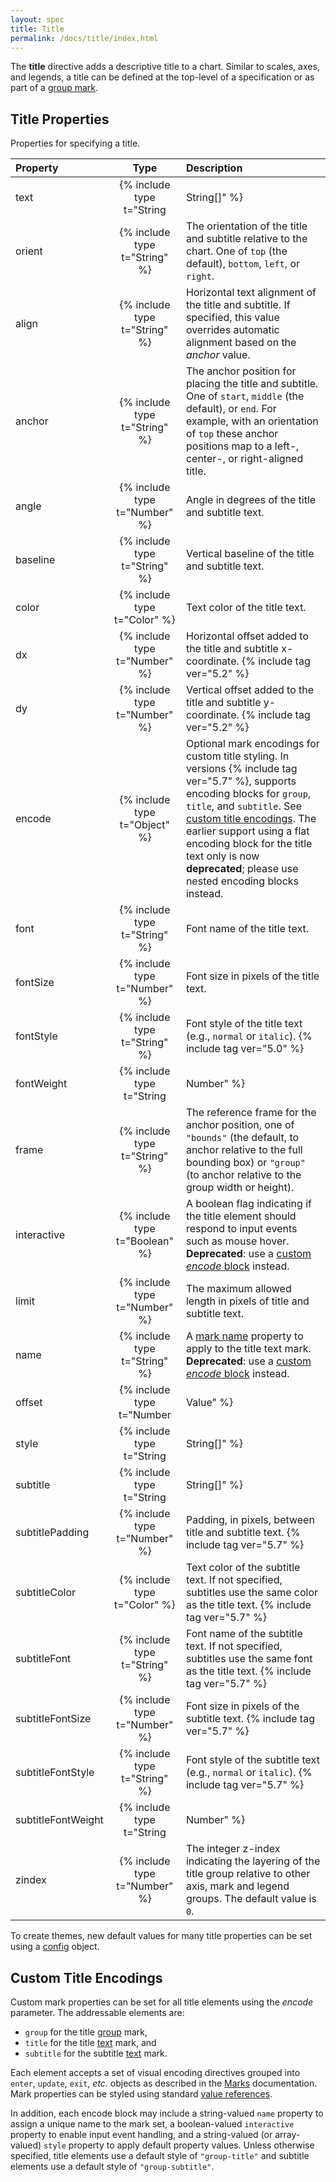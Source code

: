 ```yaml
---
layout: spec
title: Title
permalink: /docs/title/index.html
---
```


The **title** directive adds a descriptive title to a chart. Similar to scales, axes, and legends, a title can be defined at the top-level of a specification or as part of a [group mark](../marks/group).

## Title Properties

Properties for specifying a title.

| Property      | Type                           | Description    |
| :------------ | :----------------------------: | :------------- |
| text          | {% include type t="String|String[]" %}  | {% include required %} The title text. For versions {% include tag ver="5.7" %}, a string array specifies multiple lines of text.|
| orient        | {% include type t="String" %}  | The orientation of the title and subtitle relative to the chart. One of `top` (the default), `bottom`, `left`, or `right`.|
| align         | {% include type t="String" %}  | Horizontal text alignment of the title and subtitle. If specified, this value overrides automatic alignment based on the _anchor_ value. |
| anchor        | {% include type t="String" %}  | The anchor position for placing the title and subtitle. One of `start`, `middle` (the default), or `end`. For example, with an orientation of `top` these anchor positions map to a left-, center-, or right-aligned title.|
| angle         | {% include type t="Number" %}  | Angle in degrees of the title and subtitle text. |
| baseline      | {% include type t="String" %}  | Vertical baseline of the title and subtitle text. |
| color         | {% include type t="Color" %}   | Text color of the title text. |
| dx            | {% include type t="Number" %}  | Horizontal offset added to the title and subtitle x-coordinate. {% include tag ver="5.2" %} |
| dy            | {% include type t="Number" %}  | Vertical offset added to the title and subtitle y-coordinate. {% include tag ver="5.2" %} |
| encode        | {% include type t="Object" %}  | Optional mark encodings for custom title styling. In versions {% include tag ver="5.7" %}, supports encoding blocks for `group`, `title`, and `subtitle`. See [custom title encodings](#custom). The earlier support using a flat encoding block for the title text only is now **deprecated**; please use nested encoding blocks instead.|
| font          | {% include type t="String" %}  | Font name of the title text. |
| fontSize      | {% include type t="Number" %}  | Font size in pixels of the title text. |
| fontStyle     | {% include type t="String" %}  | Font style of the title text (e.g., `normal` or `italic`). {% include tag ver="5.0" %} |
| fontWeight    | {% include type t="String|Number" %}  | Font weight of the title text. |
| frame         | {% include type t="String" %}  | The reference frame for the anchor position, one of `"bounds"` (the default, to anchor relative to the full bounding box) or `"group"` (to anchor relative to the group width or height). |
| interactive   | {% include type t="Boolean" %} | A boolean flag indicating if the title element should respond to input events such as mouse hover. **Deprecated**: use a [custom _encode_ block](#custom) instead.|
| limit         | {% include type t="Number" %}  | The maximum allowed length in pixels of title and subtitle text. |
| name          | {% include type t="String" %}  | A [mark name](../marks) property to apply to the title text mark. **Deprecated**: use a [custom _encode_ block](#custom) instead.|
| offset        | {% include type t="Number|Value" %} | The orthogonal offset in pixels by which to displace the title from its position along the edge of the chart.|
| style         | {% include type t="String|String[]" %}  | A [mark style](../marks) property to apply to the title text mark. If not specified, a default style of `"group-title"` is applied. **Deprecated**: use a [custom _encode_ block](#custom) instead.|
| subtitle      | {% include type t="String|String[]" %}  | Optional subtitle text, placed beneath the primary text. A string array specifies multiple lines of text. {% include tag ver="5.7" %}|
| subtitlePadding    | {% include type t="Number" %}  | Padding, in pixels, between title and subtitle text. {% include tag ver="5.7" %}|
| subtitleColor      | {% include type t="Color" %}   | Text color of the subtitle text. If not specified, subtitles use the same color as the title text. {% include tag ver="5.7" %}|
| subtitleFont       | {% include type t="String" %}  | Font name of the subtitle text. If not specified, subtitles use the same font as the title text. {% include tag ver="5.7" %}|
| subtitleFontSize   | {% include type t="Number" %}  | Font size in pixels of the subtitle text. {% include tag ver="5.7" %} |
| subtitleFontStyle  | {% include type t="String" %}  | Font style of the subtitle text (e.g., `normal` or `italic`). {% include tag ver="5.7" %} |
| subtitleFontWeight | {% include type t="String|Number" %}  | Font weight of the subtitle text. {% include tag ver="5.7" %} |
| zindex        | {% include type t="Number" %}  | The integer z-index indicating the layering of the title group relative to other axis, mark and legend groups. The default value is `0`.|

To create themes, new default values for many title properties can be set using a [config](../config) object.

## <a name="custom"></a>Custom Title Encodings

Custom mark properties can be set for all title elements using the _encode_ parameter. The addressable elements are:

- `group` for the title [group](../marks/group) mark,
- `title` for the title [text](../marks/text) mark, and
- `subtitle` for the subtitle [text](../marks/text) mark.

Each element accepts a set of visual encoding directives grouped into `enter`, `update`, `exit`, _etc._ objects as described in the [Marks](../marks) documentation. Mark properties can be styled using standard [value references](../types/#Value).

In addition, each encode block may include a string-valued `name` property to assign a unique name to the mark set, a boolean-valued `interactive` property to enable input event handling, and a string-valued (or array-valued) `style` property to apply default property values. Unless otherwise specified, title elements use a default style of `"group-title"` and subtitle elements use a default style of `"group-subtitle"`.
